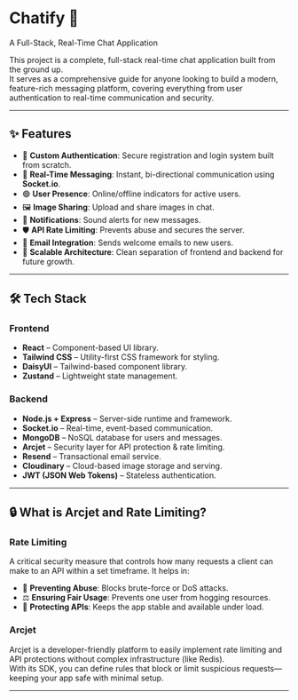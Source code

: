 # Chatify 💬  
A Full-Stack, Real-Time Chat Application  

This project is a complete, full-stack real-time chat application built from the ground up.  
It serves as a comprehensive guide for anyone looking to build a modern, feature-rich messaging platform, covering everything from user authentication to real-time communication and security.  

---

## ✨ Features
- 🔐 **Custom Authentication**: Secure registration and login system built from scratch.  
- 💬 **Real-Time Messaging**: Instant, bi-directional communication using **Socket.io**.  
- 🟢 **User Presence**: Online/offline indicators for active users.  
- 🖼️ **Image Sharing**: Upload and share images in chat.  
- 🔔 **Notifications**: Sound alerts for new messages.  
- 🛡️ **API Rate Limiting**: Prevents abuse and secures the server.  
- 📧 **Email Integration**: Sends welcome emails to new users.  
- 📐 **Scalable Architecture**: Clean separation of frontend and backend for future growth.  

---

## 🛠️ Tech Stack

### Frontend
- **React** – Component-based UI library.  
- **Tailwind CSS** – Utility-first CSS framework for styling.  
- **DaisyUI** – Tailwind-based component library.  
- **Zustand** – Lightweight state management.  

### Backend
- **Node.js + Express** – Server-side runtime and framework.  
- **Socket.io** – Real-time, event-based communication.  
- **MongoDB** – NoSQL database for users and messages.  
- **Arcjet** – Security layer for API protection & rate limiting.  
- **Resend** – Transactional email service.  
- **Cloudinary** – Cloud-based image storage and serving.  
- **JWT (JSON Web Tokens)** – Stateless authentication.  

---

## 🔒 What is Arcjet and Rate Limiting?

### **Rate Limiting**
A critical security measure that controls how many requests a client can make to an API within a set timeframe. It helps in:
- 🚫 **Preventing Abuse**: Blocks brute-force or DoS attacks.  
- ⚖️ **Ensuring Fair Usage**: Prevents one user from hogging resources.  
- 🔐 **Protecting APIs**: Keeps the app stable and available under load.  

### **Arcjet**
Arcjet is a developer-friendly platform to easily implement rate limiting and API protections without complex infrastructure (like Redis).  
With its SDK, you can define rules that block or limit suspicious requests—keeping your app safe with minimal setup.  

---


